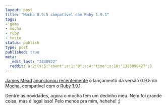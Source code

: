 ```yaml
---
layout: post
title: "Mocha 0.9.5 compatível com Ruby 1.9.1"
tags:
- gems
- mocha
- ruby
- teste
status: publish
type: post
published: true
meta:
  _edit_last: "2440922"
  reddit: a:2:{s:5:"count";s:1:"0";s:4:"time";s:10:"1325090427";}
---
```

[James Mead](http://blog.floehopper.org/) [anuncionou recentemente](http://blog.floehopper.org/articles/2009/02/01/mocha-release-0-9-5) o lançamento da versão 0.9.5 do [Mocha](http://mocha.rubyforge.org/), compatível com o [Ruby 1.9.1](http://blade.nagaokaut.ac.jp/cgi-bin/scat.rb/ruby/ruby-talk/326276).

Dentre as novidades, agora o mocha tem um dedinho meu. Nem foi grande coisa, mas é legal isso! Pelo menos pra mim, hehehe! ;)
